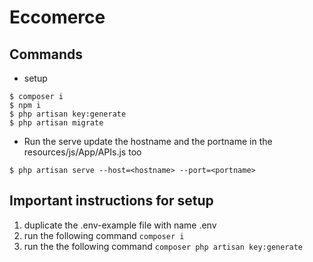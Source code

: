 # Eccomerce

## Commands
* setup
```
$ composer i
$ npm i
$ php artisan key:generate
$ php artisan migrate
```
* Run the serve
update the hostname and the portname in the resources/js/App/APIs.js too
```
$ php artisan serve --host=<hostname> --port=<portname>
```

## Important instructions for setup
1. duplicate the .env-example file with name .env
2. run the following command
`composer i`
3. run the the following command
`composer php artisan key:generate`
